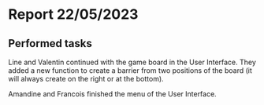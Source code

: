 # Report 22/05/2023

## Performed tasks

Line and Valentin continued with the game board in the User Interface. They added a new function to create a barrier from two positions of the board (it will always create on the right or at the bottom).

Amandine and Francois finished the menu of the User Interface.
